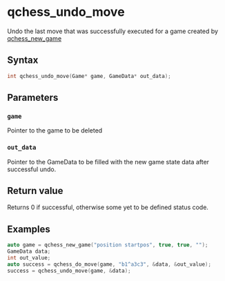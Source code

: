 # qchess_undo_move
Undo the last move that was successfully executed for a game created by [qchess_new_game](./qchess_new_game.md)
## Syntax
```cpp
int qchess_undo_move(Game* game, GameData* out_data);
```
## Parameters
### ```game```
Pointer to the game to be deleted

### ```out_data```
Pointer to the GameData to be filled with the new game state data after successful undo.

## Return value
Returns 0 if successful, otherwise some yet to be defined status code.

## Examples
```cpp
auto game = qchess_new_game("position startpos", true, true, "");
GameData data;
int out_value;
auto success = qchess_do_move(game, "b1^a3c3", &data, &out_value);
success = qchess_undo_move(game, &data);
```
